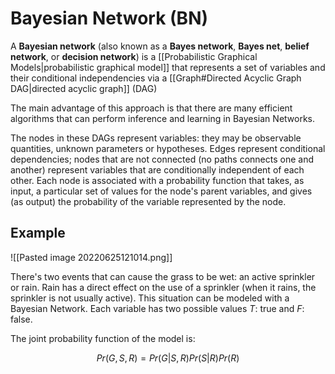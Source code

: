 # Bayesian Network (BN)
A **Bayesian network** (also known as a **Bayes network**, **Bayes net**, **belief network**, or **decision network**) is a [[Probabilistic Graphical Models|probabilistic graphical model]] that represents a set of variables and their conditional independencies via a [[Graph#Directed Acyclic Graph DAG|directed acyclic graph]] (DAG)

The main advantage of this approach is that there are many efficient algorithms that can perform inference and learning in Bayesian Networks.

The nodes in these DAGs represent variables: they may be observable quantities, unknown parameters or hypotheses. Edges represent conditional dependencies; nodes that are not connected (no paths connects one and another) represent variables that are conditionally independent of each other. Each node is associated with a probability function that takes, as input, a particular set of values for the node's parent variables, and gives (as output) the probability of the variable represented by the node.

## Example
![[Pasted image 20220625121014.png]]

There's two events that can cause the grass to be wet: an active sprinkler or rain. Rain has a direct effect on the use of a sprinkler (when it rains, the sprinkler is not usually active). This situation can be modeled with a Bayesian Network. Each variable has two possible values $T:$ true and $F:$ false.

The joint probability function of the model is:

$$
Pr(G,S,R)=Pr(G|S,R)Pr(S|R)Pr(R)
$$

